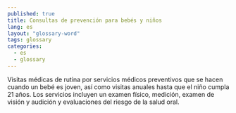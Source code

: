 ```yaml
---
published: true
title: Consultas de prevención para bebés y niños
lang: es
layout: "glossary-word"
tags: glossary
categories:
  - es
  - glossary
---
```


Visitas médicas de rutina por servicios médicos preventivos que se hacen cuando un bebé es joven, así como visitas anuales hasta que el niño cumpla 21 años. Los servicios incluyen un examen físico, medición, examen de visión y audición y evaluaciones del riesgo de la salud oral.
